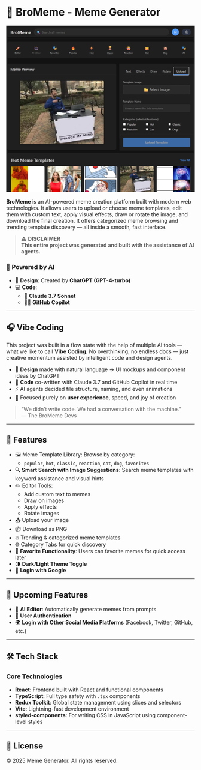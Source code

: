 # 🧠 BroMeme - Meme Generator

![BroMeme Preview](./src/assets/cover.png)

**BroMeme** is an AI-powered meme creation platform built with modern web technologies. It allows users to upload or choose meme templates, edit them with custom text, apply visual effects, draw or rotate the image, and download the final creation. It offers categorized meme browsing and trending template discovery — all inside a smooth, fast interface.

> ⚠️ **DISCLAIMER**  
> **This entire project was generated and built with the assistance of AI agents.**

### 🧠 Powered by AI

- 🎨 **Design**: Created by **ChatGPT (GPT-4-turbo)**
- 💻 **Code**:
  - 🤖 **Claude 3.7 Sonnet**
  - 👨‍💻 **GitHub Copilot**

---

## 🎧 Vibe Coding

This project was built in a flow state with the help of multiple AI tools — what we like to call **Vibe Coding**. No overthinking, no endless docs — just creative momentum assisted by intelligent code and design agents.

- 🧠 **Design** made with natural language → UI mockups and component ideas by ChatGPT  
- 🤖 **Code** co-written with Claude 3.7 and GitHub Copilot in real time  
- ⚡️ AI agents decided file structure, naming, and even animations  
- 🎯 Focused purely on **user experience**, speed, and joy of creation  

> "We didn’t write code. We had a conversation with the machine."  
> — The BroMeme Devs

---

## 🚀 Features

- 🖼️ Meme Template Library: Browse by category:
  - `popular`, `hot`, `classic`, `reaction`, `cat`, `dog`, `favorites`
- 🔍 **Smart Search with Image Suggestions**: Search meme templates with keyword assistance and visual hints  
- ✏️ Editor Tools:
  - Add custom text to memes
  - Draw on images
  - Apply effects
  - Rotate images
- 📤 Upload your image  
- 📦 Download as PNG  
- 🔥 Trending & categorized meme templates  
- 🌐 Category Tabs for quick discovery  
- 💖 **Favorite Functionality**: Users can favorite memes for quick access later  
- 🌗 **Dark/Light Theme Toggle**  
- 🔐 **Login with Google**

---

## 🔧 Upcoming Features

- 🤖 **AI Editor**: Automatically generate memes from prompts  
- 🔐 **User Authentication**
- 🌍 **Login with Other Social Media Platforms** (Facebook, Twitter, GitHub, etc.)

---

## 🛠️ Tech Stack

### Core Technologies
- **React**: Frontend built with React and functional components  
- **TypeScript**: Full type safety with `.tsx` components  
- **Redux Toolkit**: Global state management using slices and selectors  
- **Vite**: Lightning-fast development environment  
- **styled-components**: For writing CSS in JavaScript using component-level styles  

---

## 📌 License

© 2025 Meme Generator. All rights reserved.
